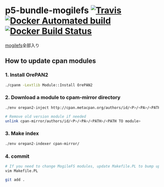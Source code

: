 p5-bundle-mogilefs [![Travis](https://img.shields.io/travis/pepabo/p5-bundle-mogilefs.svg?style=flat-square)](https://travis-ci.org/pepabo/p5-bundle-mogilefs)[![Docker Automated build](https://img.shields.io/docker/automated/pepabo/mogilefs.svg?style=flat-square)](https://hub.docker.com/r/pepabo/mogilefs/~/dockerfile/)[![Docker Build Status](https://img.shields.io/docker/build/pepabo/mogilefs.svg?style=flat-square)](https://hub.docker.com/r/pepabo/mogilefs/builds/)
==================

[mogilefs](https://github.com/mogilefs)全部入り

How to update cpan modules
---

### 1. Install OrePAN2

```sh
./cpanm -Lextlib Module::Install OrePAN2
```

### 2. Download a module to cpam-mirror directory

```sh
./env orepan2-inject http://cpan.metacpan.org/authors/id/<P>/<PA>/<PATH TO>/<MODULE>.tar.gz cpan-mirror

# Remove old version module if needed
unlink cpan-mirror/authors/id/<P>/<PA>/<PATH>/<PATH TO module>
```

### 3. Make index

```sh
./env orepan2-indexer cpan-mirror/
```

### 4. commit

```sh
# If you need to change MogileFS modules, update Makefile.PL to bump up version.
vim Makefile.PL

git add .
```
